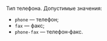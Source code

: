 
Тип телефона. Допустимые значения: 
- `phone` — телефон;
- `fax` — факс;
- `phone‑fax` — телефон‑факс.

